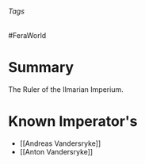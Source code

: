 ###### Tags

#FeraWorld

# Summary

The Ruler of the Ilmarian Imperium.

# Known Imperator's

- [[Andreas Vandersryke]]
- [[Anton Vandersryke]]
